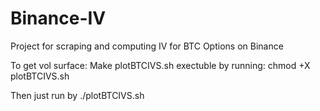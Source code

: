 # Binance-IV
Project for scraping and computing IV for BTC Options on Binance

To get vol surface: 
Make plotBTCIVS.sh exectuble by running: chmod +X plotBTCIVS.sh

Then just run by ./plotBTCIVS.sh
